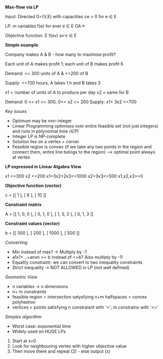 **Max-flow via LP**

Input: Directed G=(V,E) with capacities ce > 0 for e ∈ E

LP: m variables f(e) for ever e ∈ E OA→ 

Objective function: Σ f(sv)
                    sv→ ∈ E
                    
**Simple example**

Company makes A & B - how many to maximise profit?

Each unit of A makes profit 1; each unit of B makes profit 6

Demand: <= 300 units of A & <=200 of B

Supply: <=700 hours, A takes 1 h and B takes 3

x1 = number of units of A to produce per day
x2 = same for B

Demand: 0 <= x1 <= 300; 0<= x2 <= 200
Supply: x1+ 3x2 <=700

_Key issues_

- Optimum may be non-integer
- Linear Programming optimises over entire feasible set (not just integers)
 and runs in polynomial time (∈P)
- Integer LP is NP-complete
- Solution lies on a vertex = corner
- Feasible region is convex (if we take any two points in the region and connect them,
entire line belogs to the region) --> optimal point always at vertex

**LP expressed in Linear Algabra View**

x1 <=300
x2 <=200
x1+3x2+2x3<=1000
x2+3x3<=500
x1,x2,x3>=0

**Objective function (vector)**

c = [[ 1 ],
     [ 6 ],
     [ 10 ]]

**Constraint matrix**

A = [[ 1, 0, 0 ],
     [ 0, 1, 0 ],
     [ 1, 3, 2 ],
     [ 0, 1, 3 ]]

**Constraint values (vector)**

b = [[ 300 ],
     [ 200 ],
     [ 1000 ],
     [ 500 ]]
     
_Converting_

- Min instead of max? -> Multiply by -1
- a1x1+...+anxn >= b instead of <=b? Also multiply by -1!
- Equality constraint- we can convert to two inequality constraints
- Strict inequality -> NOT ALLOWED in LP (not well defined)

_Geometric View_

- n variables -> n dimensions
- n+ m constraints
- feasible region = intersection satysfying n+m halfspaces = convex polyhedron
- vertices = points satisfying n constraisnt with '='; m constrains with '<='

_Simplex algorithm_

- Worst case: exponential time
- Widely used on HUGE LPs

1. Start at x=0
2. Look for neighbouring vertex with higher objective value
3. Then move there and repeat (2) - else output (x)
                     